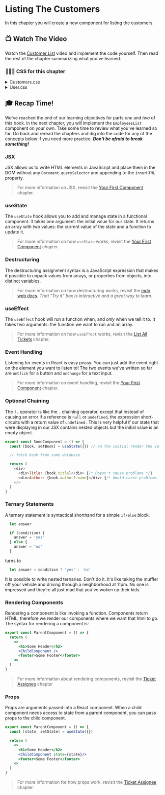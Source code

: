 # Listing The Customers
In this chapter you will create a new component for listing the customers.

## 📺 Watch The Video
Watch the [Customer List](https://youtu.be/JijX33KjDP4?si=Rj_Pp6-twBP4weVf) video and implement the code yourself. Then read the rest of the chapter summarizing what you've learned.

### 🔸🔻🔹 CSS for this chapter
<details>
  <summary>Customers.css</summary>

  ```css
    .customers {
      display: flex;
      flex-direction: row;
      flex-wrap: wrap;
      justify-content: space-between;
      margin: 3rem;
    }

    .customers > * {
      flex-basis: 31%;
      margin: 0.5rem;
    }
  ```
</details>

<details>
  <summary>User.css</summary>

  ```css
    .user {
      background-color: var(--white);
      border: 1px solid var(--outline);
      border-radius: 0.5rem;
      padding: 1rem;
    }

    .user-info {
      color: var(--info);
      font-family: "Roboto", sans-serif;
    }
  ```
</details>

## 🎓 Recap Time!
We've reached the end of our learning objectives for parts _one_ and _two_ of this book. In the next chapter, you will implement the `EmployeesList` component on your own. Take some time to review what you've learned so far. Go back and reread the chapters and dig into the code for any of the concepts below if you need more practice. ***Don't be afraid to break something!***

### JSX
JSX allows us to write HTML elements in JavaScript and place them in the DOM without any `Document.querySelector` and appending to the `innerHTML` property.

>For more information on JSX, revisit the [Your First Component](./REPAIR_FIRST_COMPONENT.md#component-structure-and-jsx) chapter.

### useState
The `useState` hook allows you to add and manage state in a functional component. It takes one argument: the initial value for our state. It returns an array with two values: the current value of the state and a function to update it.

>For more information on how `useState` works, revisit the [Your First Component](./REPAIR_FIRST_COMPONENT.md#state-changed) chapter.

### Destructuring
The destructuring assignment syntax is a JavaScript expression that makes it possible to unpack values from arrays, or properties from objects, into distinct variables.

>For more information on how destructuring works, revisit the [mdn web docs](https://developer.mozilla.org/en-US/docs/Web/JavaScript/Reference/Operators/Destructuring_assignment). _That "Try it" box is interactive and a great way to learn._

### useEffect
The `useEffect` hook will run a function when, and _only_ when we tell it to. It takes two arguments: the function we want to run and an array. 

>For more information on how `useEffect` works, revisit the [List All Tickets](./REPAIR_ALL_TICKETS.md#useeffect) chapter.

### Event Handling
Listening for events in React is easy peasy. You can just add the event right on the element you want to listen to!
The two events we've written so far are `onClick` for a button and `onChange` for a text input.

>For more information on event handling, revisit the [Your First Component](./REPAIR_FIRST_COMPONENT.md#event-listener) chapter.

### Optional Chaining
The `?.` operator is like the `.` chaining operator, except that instead of causing an error if a reference is `null` or `undefined`, the expression short-circuits with a return value of `undefined.` This is very helpful if our state that were displaying in our JSX contains nested objects but the initial value is an empty object. 

```javascript
export const SomeComponent = () => {
  const [book, setBook] = useState({}) // on the initial render the value of book will be {}

  // fetch book from some database

  return (
    <div>
      <div>Title: {book.title}</div> {/* Doesn't cause problems */}
      <div>Author: {book.author?.name}</div> {/* Would cause problems if not for ?. */}
    </>
  )
}
```

### Ternary Statements
A ternary statement is syntactical shorthand for a simple `if/else` block. 

```javascript
  let answer

  if (condition) {
    answer = 'yes'
  } else {
    answer = 'no'
  }
```
turns to 
```javascript
  let answer = condition ? 'yes' : 'no'
```

It is possible to write nested ternaries. Don't do it. It's like taking the muffler off your vehicle and driving through a neighborhood at 11pm. No one is impressed and they're all just mad that you've woken up their kids. 

### Rendering Components
Rendering a component is like invoking a function. Components return HTML, therefore we render our components where we want that html to go. The syntax for rendering a component is:

```jsx
export const ParentComponent = () => {
  return (
    <>
      <h1>Some Header</h2>
      <ChildComponent />
      <footer>Some Footer</footer>
    <>
  )
}
```

>For more information about rendering components, revisit the [Ticket Assignee](./REPAIR_TICKET_ASSIGNEE.md#rendering-the-ticketlist-component) chapter

### Props
Props are arguments passed into a React component. When a child component needs access to state from a parent component, you can pass props to the child component.

```jsx
export const ParentComponent = () => {
  const [state, setState] = useState({})

  return (
    <>
      <h1>Some Header</h2>
      <ChildComponent state={state}/>
      <footer>Some Footer</footer>
    <>
  )
}
```

>For more information for how props work, revisit the [Ticket Assignee](./REPAIR_TICKET_ASSIGNEE.md#props) chapter.

